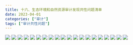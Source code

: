 ```yaml
---
title: 十六、生态环境和自然资源审计发现共性问题清单
date: 2023-04-01
categories: ["审计"]
tags: ["审计共性问题"]
---
```

![](https://jsd.cdn.zzko.cn/gh/richffan/img@main/audit/审计发现共性问题清单/十六-生态环境和自然资源审计发现共性问题清单/生态环境和自然资源审计发现共性问题清单138.webp)
![](https://jsd.cdn.zzko.cn/gh/richffan/img@main/audit/审计发现共性问题清单/十六-生态环境和自然资源审计发现共性问题清单/生态环境和自然资源审计发现共性问题清单139.webp)
![](https://jsd.cdn.zzko.cn/gh/richffan/img@main/audit/审计发现共性问题清单/十六-生态环境和自然资源审计发现共性问题清单/生态环境和自然资源审计发现共性问题清单140.webp)
![](https://jsd.cdn.zzko.cn/gh/richffan/img@main/audit/审计发现共性问题清单/十六-生态环境和自然资源审计发现共性问题清单/生态环境和自然资源审计发现共性问题清单141.webp)
![](https://jsd.cdn.zzko.cn/gh/richffan/img@main/audit/审计发现共性问题清单/十六-生态环境和自然资源审计发现共性问题清单/生态环境和自然资源审计发现共性问题清单142.webp)
![](https://jsd.cdn.zzko.cn/gh/richffan/img@main/audit/审计发现共性问题清单/十六-生态环境和自然资源审计发现共性问题清单/生态环境和自然资源审计发现共性问题清单143.webp)
![](https://jsd.cdn.zzko.cn/gh/richffan/img@main/audit/审计发现共性问题清单/十六-生态环境和自然资源审计发现共性问题清单/生态环境和自然资源审计发现共性问题清单144.webp)
![](https://jsd.cdn.zzko.cn/gh/richffan/img@main/audit/审计发现共性问题清单/十六-生态环境和自然资源审计发现共性问题清单/生态环境和自然资源审计发现共性问题清单145.webp)
![](https://jsd.cdn.zzko.cn/gh/richffan/img@main/audit/审计发现共性问题清单/十六-生态环境和自然资源审计发现共性问题清单/生态环境和自然资源审计发现共性问题清单146.webp)
![](https://jsd.cdn.zzko.cn/gh/richffan/img@main/audit/审计发现共性问题清单/十六-生态环境和自然资源审计发现共性问题清单/生态环境和自然资源审计发现共性问题清单147.webp)
![](https://jsd.cdn.zzko.cn/gh/richffan/img@main/audit/审计发现共性问题清单/十六-生态环境和自然资源审计发现共性问题清单/生态环境和自然资源审计发现共性问题清单148.webp)
![](https://jsd.cdn.zzko.cn/gh/richffan/img@main/audit/审计发现共性问题清单/十六-生态环境和自然资源审计发现共性问题清单/生态环境和自然资源审计发现共性问题清单149.webp)
![](https://jsd.cdn.zzko.cn/gh/richffan/img@main/audit/审计发现共性问题清单/十六-生态环境和自然资源审计发现共性问题清单/生态环境和自然资源审计发现共性问题清单150.webp)
![](https://jsd.cdn.zzko.cn/gh/richffan/img@main/audit/审计发现共性问题清单/十六-生态环境和自然资源审计发现共性问题清单/生态环境和自然资源审计发现共性问题清单151.webp)
![](https://jsd.cdn.zzko.cn/gh/richffan/img@main/audit/审计发现共性问题清单/十六-生态环境和自然资源审计发现共性问题清单/生态环境和自然资源审计发现共性问题清单152.webp)
![](https://jsd.cdn.zzko.cn/gh/richffan/img@main/audit/审计发现共性问题清单/十六-生态环境和自然资源审计发现共性问题清单/生态环境和自然资源审计发现共性问题清单153.webp)
![](https://jsd.cdn.zzko.cn/gh/richffan/img@main/audit/审计发现共性问题清单/十六-生态环境和自然资源审计发现共性问题清单/生态环境和自然资源审计发现共性问题清单154.webp)
![](https://jsd.cdn.zzko.cn/gh/richffan/img@main/audit/审计发现共性问题清单/十六-生态环境和自然资源审计发现共性问题清单/生态环境和自然资源审计发现共性问题清单155.webp)
![](https://jsd.cdn.zzko.cn/gh/richffan/img@main/audit/审计发现共性问题清单/十六-生态环境和自然资源审计发现共性问题清单/生态环境和自然资源审计发现共性问题清单156.webp)
![](https://jsd.cdn.zzko.cn/gh/richffan/img@main/audit/审计发现共性问题清单/十六-生态环境和自然资源审计发现共性问题清单/生态环境和自然资源审计发现共性问题清单157.webp)

